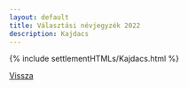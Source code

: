 ```yaml
---
layout: default
title: Választási névjegyzék 2022
description: Kajdacs
---
```


{% include settlementHTMLs/Kajdacs.html %}

[Vissza](./)